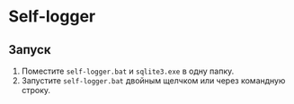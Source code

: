 # Self-logger

## Запуск

1. Поместите `self-logger.bat` и `sqlite3.exe` в одну папку.  
2. Запустите `self-logger.bat` двойным щелчком или через командную строку.

